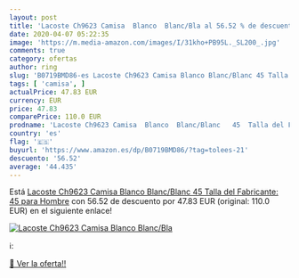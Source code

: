```yaml
---
layout: post
title: 'Lacoste Ch9623 Camisa  Blanco  Blanc/Bla al 56.52 % de descuento'
date: 2020-04-07 05:22:35
image: 'https://m.media-amazon.com/images/I/31kho+PB95L._SL200_.jpg'
comments: true
category: ofertas
author: ring
slug: 'B0719BMD86-es Lacoste Ch9623 Camisa Blanco Blanc/Blanc 45 Talla del...'
tags: [ 'camisa', ]
actualPrice: 47.83 EUR
currency: EUR
price: 47.83
comparePrice: 110.0 EUR
prodname: 'Lacoste Ch9623 Camisa  Blanco  Blanc/Blanc   45  Talla del Fabricante: 45  para Hombre'
country: 'es'
flag: '🇪🇸'
buyurl: 'https://www.amazon.es/dp/B0719BMD86/?tag=tolees-21'
descuento: '56.52'
average: '44.435'
---
```


Está [Lacoste Ch9623 Camisa  Blanco  Blanc/Blanc   45  Talla del Fabricante: 45  para Hombre](https://www.amazon.es/dp/B0719BMD86/?tag=tolees-21) con 56.52 de descuento por 47.83 EUR (original: 110.0 EUR) en el siguiente enlace!

[![Lacoste Ch9623 Camisa  Blanco  Blanc/Bla](https://m.media-amazon.com/images/I/31kho+PB95L._SL200_.jpg)](https://www.amazon.es/dp/B0719BMD86/?tag=tolees-21)

ℹ️:


[🛒 Ver la oferta!!](https://www.amazon.es/dp/B0719BMD86/?tag=tolees-21)
